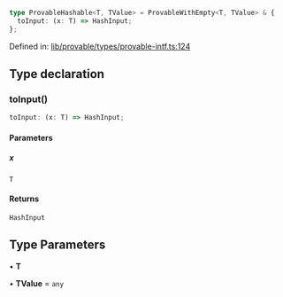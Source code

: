 ```ts
type ProvableHashable<T, TValue> = ProvableWithEmpty<T, TValue> & {
  toInput: (x: T) => HashInput;
};
```

Defined in: [lib/provable/types/provable-intf.ts:124](https://github.com/o1-labs/o1js/blob/89b7d1522af805d6d4c45a96d7a9cbc29a457aec/src/lib/provable/types/provable-intf.ts#L124)

## Type declaration

### toInput()

```ts
toInput: (x: T) => HashInput;
```

#### Parameters

##### x

`T`

#### Returns

`HashInput`

## Type Parameters

• **T**

• **TValue** = `any`
